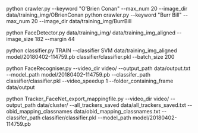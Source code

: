 python crawler.py --keyword "O'Brien Conan" --max_num 20 --image_dir data/training_img/OBrienConan
python crawler.py --keyword "Burr Bill" --max_num 20 --image_dir data/training_img/BurrBill


python FaceDetector.py  data/training_img/ data/training_img_aligned --image_size 182 --margin 44

python classifier.py TRAIN --classifier SVM data/training_img_aligned model/20180402-114759.pb classifier/classifier.pkl --batch_size 200

python FaceRecogniser.py --video_dir video/ --output_path data/output.txt --model_path model/20180402-114759.pb --classifer_path classifier/classifier.pkl --video_speedup 1 --folder_containing_frame data/output

python Tracker_FaceNet_export_mappingfile.py --video_dir video/ --output_path data/cluster/ --all_trackers_saved data/all_trackers_saved.txt --obid_mapping_classnames  data/obid_mapping_classnames.txt --classifer_path classifier/classifier.pkl --model_path model/20180402-114759.pb
